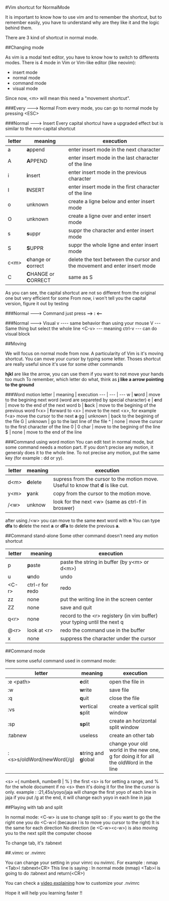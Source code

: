 #Vim shortcut for NormalMode

It is important to know how to use vim and to remember the shortcut, but
to remember easily, you have to understand why are they like it and the logic behind them.

There are 3 kind of shortcut in normal mode.

##Changing mode

As vim is a modal text editor, you have to know how to switch to differents modes.
There is 4 mode in Vim or Vim-like editor (like neovim):
- insert mode
- normal mode
- command mode
- visual mode

Since now, \<m> will mean this need a "movement shortcut".

###Every ---> Normal
From every mode, you can go to normal mode by pressing \<ESC>

###Normal ---> Insert
Every capital shortcul have a upgraded effect but is similar to the non-capital shortcut

letter | meaning | execution
--- | --- | ---
a | **a**ppend | enter insert mode in the next character
A | **A**PPEND | enter insert mode in the last character of the line
i | **i**nsert | enter insert mode in the previous character
I | **I**NSERT | enter insert mode in the first character of the line
o | unknown | create a ligne below and enter insert mode
O | unknown | create a ligne over and enter insert mode
s | **s**uppr | suppr the character and enter insert mode
S | **S**UPPR | suppr the whole ligne and enter insert mode
c\<m> | **c**hange or **c**orrect | delete the text between the cursor and the movement and enter insert mode
C | **C**HANGE or **C**ORRECT | same as S

As you can see, the capital shortcut are not so different from the original one but very efficient for some
From now, i won't tell you the capital version, figure it out by testing

###Normal ---> Command
just press **--> : <--**

###Normal ---> Visual
v ---- same behavior than using your mouse
V --- Same thing but select the whole line
\<C-v> --- meaning ctrl-v --- can do visual block

##Moving

We will focus on normal mode from now. A particularity of Vim is it's moving shortcut.
You can move your cursor by typing some letter. Thoses shortcut are really useful since
it's use for some other commands

**hjkl** are like the arrow, you can use them if you want to not move your hands too much
To remember, which letter do what, think as **j like a arrow pointing to the ground**

###Word motion
letter | meaning | execution
--- | --- | ---
w | **w**ord | move to the begining next word (word are separeted by special character)
e | **e**nd | move to the end of the next word
b | **b**ack | move to the begining of the previous word
f\<x> | **f**orward to \<x> | move to the next \<x>, for example f\<a> move the cursor to the next **a**
gg | unknown | back to the begining of the file
G | unknown | go to the last line of the file
^ | none | move the cursor to the first character of the line
0 | 0 char | move to the begining of the line
$ | none | move to the end of the line

###Command using word motion
You can edit text in normal mode, but some command needs a motion part.
If you don't precise any motion, it generaly does it to the whole line.
To not precise any motion, put the same key (for example : dd or yy).

letter | meaning | execution
--- | --- | ---
d\<m> | **d**elete | supress from the cursor to the motion move. Useful to know that **d** is like cut.
y\<m> | **y**ank | copy from the cursor to the motion move.
/\<w> | unknow | look for the next \<w> (same as ctrl-f in broswer)

after using /\<w> you can move to the same **n**ext word with **n**
You can type **dfa** to **d**elete the next **a** or **dFa** to delete the previous **a**.

##Command stand-alone
Some other command doesn't need any motion shortcut

letter | meaning | execution
--- | --- | ---
p | **p**aste | paste the string in buffer (by y\<m> or d\<m>)
u | **u**ndo | undo
\<C-r> | ctrl-r for **r**edo | redo
zz | none | put the writing line in the screen center
ZZ | none | save and quit
q\<r> | none | record to the \<r> registery (in vim buffer) your typing until the next q
@\<r> | look at \<r> | redo the command use in the <r> buffer
x | none | suppress the character under the cursor


##Command mode

Here some useful command used in command mode:

letter | meaning | execution
--- | --- | ---
:e \<path> | **e**dit | open the file in <path>
:w | **w**rite | save file
:q | **q**uit | close the file
:vs | **v**ertical **s**plit | create a vertical split window
:sp | **sp**lit | create an horizontal split window
:tabnew | useless | create an other tab
:\<s>s/oldWord/newWord(/g) | **s**tring and **g**lobal | change your old world in the new one, g for doing it for all the oldWord in the line

\<s> ={ numberA, numberB | % }
the first \<s> is for setting a range, and % for the whole document
if no \<s> then it's doing it for the line the cursor is only.
example : :21,45s/yoyo/jaja will change the first yoyo of each line in jaja
if you put /g at the end, it will change each yoyo in each line in jaja

##Playing with tab and split

In normal mode:
\<C-w> is use to change split so :
if you want to go the the right one you do \<C-w>l (because l is to move you cursor to the right)
It is the same for each direction
No direction (ie \<C-w>\<c-w>) is also moving you to the next split the computer choose

To change tab, it's :tabnext

##.vimrc or .nvimrc

You can change your setting in your vimrc ou nvimrc.
For example : 
nmap \<Tab>l :tabnext\<CR>
This line is saying : In normal mode (nmap) \<Tab>l is going to do :tabnext and return(\<CR>)

You can check a [video explaining](https://www.youtube.com/watch?v=2pqipq-UEwQ&list=UUjQf8LEWmpFODrRztDZfB0w&index=2) how to customize your .nvimrc

Hope it will help you learning faster !!
